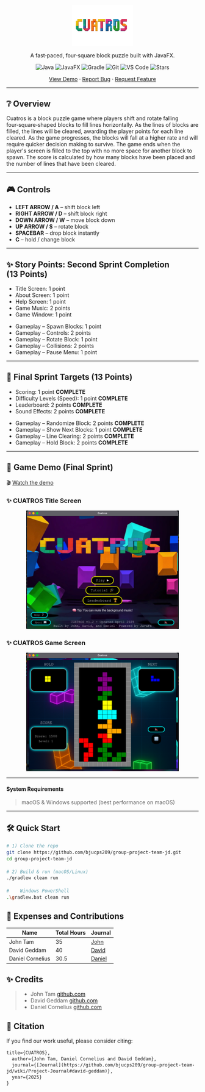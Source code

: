 <p align="center">
  <!-- Replace with your own logo path if you like -->
  <img width="160px" src="logo.png" alt="CUATROS logo" />
  <p align="center">A fast‑paced, four‑square block puzzle built with JavaFX.</p>
</p>

<p align="center">
  <!-- Shields.io badges -->
  <img alt="Java"   src="https://img.shields.io/badge/Java-21+-ED8B00?logo=openjdk&logoColor=white" />
  <img alt="JavaFX" src="https://img.shields.io/badge/JavaFX-23.0-FF0000?logo=java&logoColor=white" />
  <img alt="Gradle" src="https://img.shields.io/badge/Gradle-8.x-02303A?logo=gradle&logoColor=white" />
  <img alt="Git"    src="https://img.shields.io/badge/Git-E44C30?logo=git&logoColor=white" />
  <img alt="VS Code" src="https://img.shields.io/badge/VS Code-0078D4?logo=visualstudiocode&logoColor=white" />
  <img alt="Stars"  src="https://img.shields.io/github/stars/bjucps209/group-project-team-jd?style=social" />
</p>

<p align="center">
  <a href="CuatrosGame.mp4">View Demo</a> ·
  <a href="https://github.com/bjucps209/group-project-team-jd/issues/new?labels=bug&template=bug_report.md">Report Bug</a> ·
  <a href="https://github.com/bjucps209/group-project-team-jd/issues/new?labels=enhancement&template=feature_request.md">Request Feature</a>
</p>

---

## ❔ Overview

Cuatros is a block puzzle game where players shift and rotate falling four‑square‑shaped blocks to fill lines horizontally. As the lines of blocks are filled, the lines will be cleared, awarding the player points for each line cleared. As the game progresses, the blocks will fall at a higher rate and will require quicker decision making to survive. The game ends when the player's screen is filled to the top with no more space for another block to spawn. The score is calculated by how many blocks have been placed and the number of lines that have been cleared.

---

## 🎮 Controls

- **LEFT ARROW / A** – shift block left  
- **RIGHT ARROW / D** – shift block right  
- **DOWN ARROW / W** – move block down  
- **UP ARROW / S** – rotate block  
- **SPACEBAR** – drop block instantly  
- **C** – hold / change block  

---

## ✨ Story Points: Second Sprint Completion (13 Points)

- Title Screen: 1 point  
- About Screen: 1 point  
- Help Screen: 1 point  
- Game Music: 2 points  
- Game Window: 1 point  

* Gameplay – Spawn Blocks: 1 point  
* Gameplay – Controls: 2 points  
* Gameplay – Rotate Block: 1 point  
* Gameplay – Collisions: 2 points  
* Gameplay – Pause Menu: 1 point  

---

## 🎯 Final Sprint Targets (13 Points)

- Scoring: 1 point **COMPLETE**  
- Difficulty Levels (Speed): 1 point **COMPLETE**  
- Leaderboard: 2 points **COMPLETE**  
- Sound Effects: 2 points **COMPLETE**  

* Gameplay – Randomize Block: 2 points **COMPLETE**  
* Gameplay – Show Next Blocks: 1 point **COMPLETE**  
* Gameplay – Line Clearing: 2 points **COMPLETE**  
* Gameplay – Hold Block: 2 points **COMPLETE**  

---

## 👀 Game Demo (Final Sprint)

🎬 [Watch the demo](CuatrosGame.mp4)

### ✨ CUATROS Title Screen
<p align="center">
  <img src="titlescreen.png" width="400" alt="Title Screen">
</p>

### ✨ CUATROS Game Screen
<p align="center">
  <img src="gamescreen.png" width="400" alt="Game Screen">
</p>

---

#### System Requirements
> macOS & Windows supported (best performance on macOS)

---

## 🛠️ Quick Start

```bash
# 1) Clone the repo
git clone https://github.com/bjucps209/group-project-team-jd.git
cd group-project-team-jd

# 2) Build & run (macOS/Linux)
./gradlew clean run

#    Windows PowerShell
.\gradlew.bat clean run
```

## 🎯 Expenses and Contributions


|      Name          | Total Hours | Journal |
|--------------------|-------------|---------------              
|    John Tam        |      35     | [John](https://github.com/bjucps209/group-project-team-jd/wiki/Project-Journal#john-tam)|
|   David Geddam     |      40     | [David](https://github.com/bjucps209/group-project-team-jd/wiki/Project-Journal#david-geddam)|
|  Daniel Cornelius  |     30.5    | [Daniel](https://github.com/bjucps209/group-project-team-jd/wiki/Project-Journal#daniel-cornelius)|

## ✨ Credits

> + John Tam [github.com](https://github.com/jtam496)
> + David Geddam [github.com](https://github.com/dave21-py)
> + Daniel Cornelius [github.com](https://github.com/dcorn713)

## 🚀 Citation

If you find our work useful, please consider citing:

```
title={CUATROS},
  author={John Tam, Daniel Cornelius and David Geddam},
  journal={[Journal](https://github.com/bjucps209/group-project-team-jd/wiki/Project-Journal#david-geddam)},
  year={2025}
}
```
